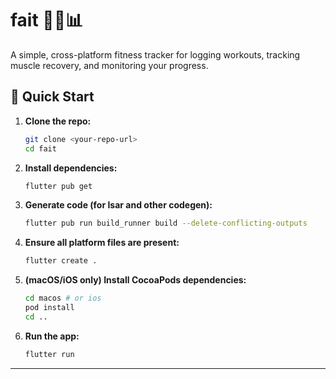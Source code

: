 # fait 🏋️‍♂️📊

A simple, cross-platform fitness tracker for logging workouts, tracking muscle recovery, and monitoring your progress.

## 🚀 Quick Start

1. **Clone the repo:**
   ```sh
   git clone <your-repo-url>
   cd fait
   ```
2. **Install dependencies:**
   ```sh
   flutter pub get
   ```
3. **Generate code (for Isar and other codegen):**
   ```sh
   flutter pub run build_runner build --delete-conflicting-outputs
   ```
4. **Ensure all platform files are present:**
   ```sh
   flutter create .
   ```
5. **(macOS/iOS only) Install CocoaPods dependencies:**
   ```sh
   cd macos # or ios
   pod install
   cd ..
   ```
6. **Run the app:**
   ```sh
   flutter run
   ```

---